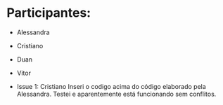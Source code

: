# Participantes:

* Alessandra
* Cristiano
* Duan
* Vitor

* Issue 1: Cristiano
Inseri o codigo acima do código elaborado pela Alessandra.
Testei e aparentemente está funcionando sem conflitos.
